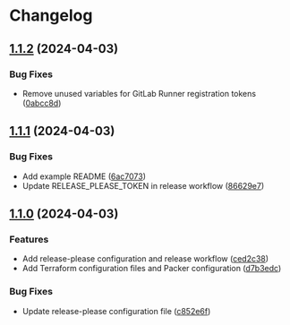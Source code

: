 # Changelog

## [1.1.2](https://github.com/nesty92/terraform-aws-gitlab-runner-autoscaler/compare/1.1.1...1.1.2) (2024-04-03)


### Bug Fixes

* Remove unused variables for GitLab Runner registration tokens ([0abcc8d](https://github.com/nesty92/terraform-aws-gitlab-runner-autoscaler/commit/0abcc8daa1c70dc45f92de17565b6c72ed855ae2))

## [1.1.1](https://github.com/nesty92/terraform-aws-gitlab-runner-autoscaler/compare/1.1.0...1.1.1) (2024-04-03)


### Bug Fixes

* Add example README ([6ac7073](https://github.com/nesty92/terraform-aws-gitlab-runner-autoscaler/commit/6ac7073f1c63da5896b7d7dbfbf523923efac0de))
* Update RELEASE_PLEASE_TOKEN in release workflow ([86629e7](https://github.com/nesty92/terraform-aws-gitlab-runner-autoscaler/commit/86629e725bfde51e5adfbb8c3af321a9057bba75))

## [1.1.0](https://github.com/nesty92/terraform-aws-gitlab-runner-autoscaler/compare/v1.0.0...1.1.0) (2024-04-03)


### Features

* Add release-please configuration and release workflow ([ced2c38](https://github.com/nesty92/terraform-aws-gitlab-runner-autoscaler/commit/ced2c386b6cc08469f07b12fcf8cd804187c1a55))
* Add Terraform configuration files and Packer configuration ([d7b3edc](https://github.com/nesty92/terraform-aws-gitlab-runner-autoscaler/commit/d7b3edc5462da54046517d91589f2f566733b5d1))


### Bug Fixes

* Update release-please configuration file ([c852e6f](https://github.com/nesty92/terraform-aws-gitlab-runner-autoscaler/commit/c852e6f01a630e2e7e9ce281a088c6bd4a7cb831))
